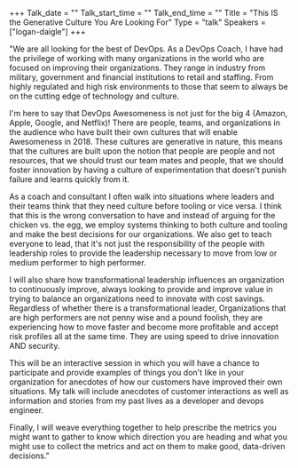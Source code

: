 +++
Talk_date = ""
Talk_start_time = ""
Talk_end_time = ""
Title = "This IS the Generative Culture You Are Looking For"
Type = "talk"
Speakers = ["logan-daigle"]
+++

"We are all looking for the best of DevOps. As a DevOps Coach, I have had the privilege of working with many organizations in the world who are focused on improving their organizations. They range in industry from military, government and financial institutions to retail and staffing. From highly regulated and high risk environments to those that seem to always be on the cutting edge of technology and culture.

I'm here to say that DevOps Awesomeness is not just for the big 4 (Amazon, Apple, Google, and Netflix)! There are people, teams, and organizations in the audience who have built their own cultures that will enable Awesomeness in 2018. These cultures are generative in nature, this means that the cultures are built upon the notion that people are people and not resources, that we should trust our team mates and people, that we should foster innovation by having a culture of experimentation that doesn't punish failure and learns quickly from it.

As a coach and consultant I often walk into situations where leaders and their teams think that they need culture before tooling or vice versa. I think that this is the wrong conversation to have and instead of arguing for the chicken vs. the egg, we employ systems thinking to both culture and tooling and make the best decisions for our organizations. We also get to teach everyone to lead, that it's not just the responsibility of the people with leadership roles to provide the leadership necessary to move from low or medium performer to high performer.

I will also share how transformational leadership influences an organization to continuously improve, always looking to provide and improve value in trying to balance an organizations need to innovate with cost savings. Regardless of whether there is a transformational leader, Organizations that are high performers are not penny wise and a pound foolish, they are experiencing how to move faster and become more profitable and accept risk profiles all at the same time. They are using speed to drive innovation AND security.

This will be an interactive session in which you will have a chance to participate and provide examples of things you don't like in your organization for anecdotes of how our customers have improved their own situations. My talk will include anecdotes of customer interactions as well as information and stories from my past lives as a developer and devops engineer.

Finally, I will weave everything together to help prescribe the metrics you might want to gather to know which direction you are heading and what you might use to collect the metrics and act on them to make good, data-driven decisions."
